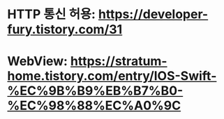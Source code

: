 # HTTP 통신 허용: https://developer-fury.tistory.com/31
# WebView: https://stratum-home.tistory.com/entry/IOS-Swift-%EC%9B%B9%EB%B7%B0-%EC%98%88%EC%A0%9C

